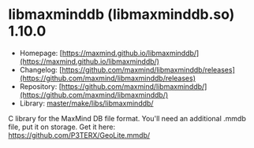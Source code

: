 # libmaxminddb (libmaxminddb.so) 1.10.0
 - Homepage: [https://maxmind.github.io/libmaxminddb/](https://maxmind.github.io/libmaxminddb/)
 - Changelog: [https://github.com/maxmind/libmaxminddb/releases](https://github.com/maxmind/libmaxminddb/releases)
 - Repository: [https://github.com/maxmind/libmaxminddb/](https://github.com/maxmind/libmaxminddb/)
 - Library: [master/make/libs/libmaxminddb/](https://github.com/Freetz-NG/freetz-ng/tree/master/make/libs/libmaxminddb/)

C library for the MaxMind DB file format. You'll need an additional .mmdb file, put it on storage. Get it here: https://github.com/P3TERX/GeoLite.mmdb/
